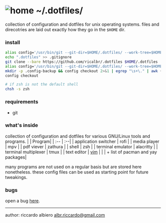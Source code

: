 # ![home](https://win98icons.alexmeub.com/icons/png/regedit-0.png) ~/.dotfiles/

collection of configuration and dotfiles for unix operating systems. files and direcotries are laid out exactly how they go in the `$HOME` dir.

### install
```bash
alias config='/usr/bin/git --git-dir=$HOME/.dotfiles/ --work-tree=$HOME'
echo ".dotfiles" >> .gitignore
git clone --bare https://github.com/ricalbr/.dotfiles $HOME/.dotfiles
alias config='/usr/bin/git --git-dir=$HOME/.dotfiles/ --work-tree=$HOME'
mkdir -p .config-backup && config checkout 2>&1 | egrep "\s+\." | awk {'print $1'} | xargs -I{} mv {} .config-backup/{}
config checkout

# if zsh is not the default shell
chsh -s zsh
```

### requirements 
- git

### what's inside 
collection of configuration and dotfiles for various GNU/Linux tools and programs.
|   | Program|
| :-- | :--|
| application switcher | rofi | 
| media player | mpv | 
| pdf viever | zathura | 
| shell | zsh | 
| terminal emulator | alacritty | 
| terminal multiplexer | tmux | 
| text editor | [vim](https://github.com/ricalbr/vim) | 
| | + list of pacman and yay packages|

many programs are not used on a regular basis but are stored here nonetheless. these config files can be used as starting point for future tweakings.

### bugs
open a bug [here](https://github.com/ricalbr/.dotfiles/issues).

---
author: riccardo albiero albr.riccardo@gmail.com
